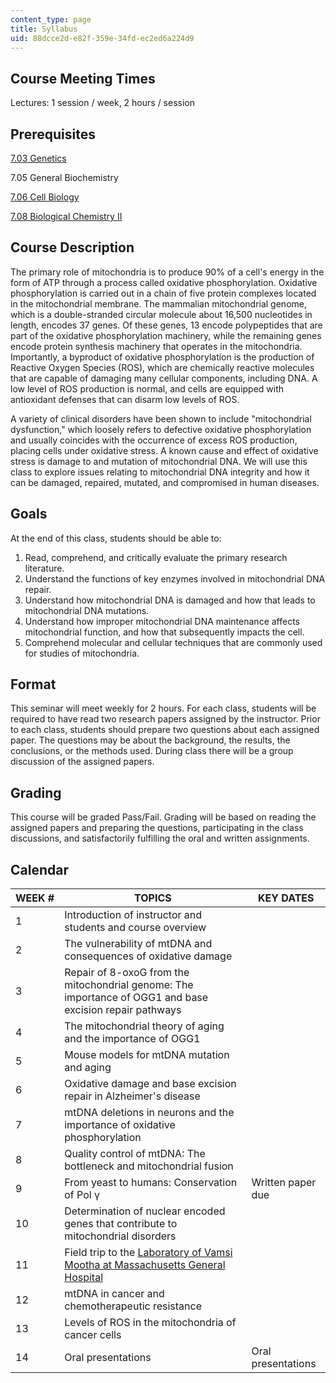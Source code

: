 ```yaml
---
content_type: page
title: Syllabus
uid: 88dcce2d-e82f-359e-34fd-ec2ed6a224d9
---
```


Course Meeting Times
--------------------

Lectures: 1 session / week, 2 hours / session

Prerequisites
-------------

[7.03 Genetics](/courses/7-03-genetics-fall-2004)

7.05 General Biochemistry

[7.06 Cell Biology](/courses/7-06-cell-biology-spring-2007)

[7.08 Biological Chemistry II](/courses/5-08j-biological-chemistry-ii-spring-2016)

Course Description
------------------

The primary role of mitochondria is to produce 90% of a cell's energy in the form of ATP through a process called oxidative phosphorylation. Oxidative phosphorylation is carried out in a chain of five protein complexes located in the mitochondrial membrane. The mammalian mitochondrial genome, which is a double-stranded circular molecule about 16,500 nucleotides in length, encodes 37 genes. Of these genes, 13 encode polypeptides that are part of the oxidative phosphorylation machinery, while the remaining genes encode protein synthesis machinery that operates in the mitochondria. Importantly, a byproduct of oxidative phosphorylation is the production of Reactive Oxygen Species (ROS), which are chemically reactive molecules that are capable of damaging many cellular components, including DNA. A low level of ROS production is normal, and cells are equipped with antioxidant defenses that can disarm low levels of ROS.

A variety of clinical disorders have been shown to include "mitochondrial dysfunction," which loosely refers to defective oxidative phosphorylation and usually coincides with the occurrence of excess ROS production, placing cells under oxidative stress. A known cause and effect of oxidative stress is damage to and mutation of mitochondrial DNA. We will use this class to explore issues relating to mitochondrial DNA integrity and how it can be damaged, repaired, mutated, and compromised in human diseases.

Goals
-----

At the end of this class, students should be able to:

1.  Read, comprehend, and critically evaluate the primary research literature.
2.  Understand the functions of key enzymes involved in mitochondrial DNA repair.
3.  Understand how mitochondrial DNA is damaged and how that leads to mitochondrial DNA mutations.
4.  Understand how improper mitochondrial DNA maintenance affects mitochondrial function, and how that subsequently impacts the cell.
5.  Comprehend molecular and cellular techniques that are commonly used for studies of mitochondria.

Format
------

This seminar will meet weekly for 2 hours. For each class, students will be required to have read two research papers assigned by the instructor. Prior to each class, students should prepare two questions about each assigned paper. The questions may be about the background, the results, the conclusions, or the methods used. During class there will be a group discussion of the assigned papers.

Grading
-------

This course will be graded Pass/Fail. Grading will be based on reading the assigned papers and preparing the questions, participating in the class discussions, and satisfactorily fulfilling the oral and written assignments.

Calendar
--------

| WEEK # | TOPICS | KEY DATES |
| --- | --- | --- |
| 1 | Introduction of instructor and students and course overview | &nbsp; |
| 2 | The vulnerability of mtDNA and consequences of oxidative damage | &nbsp; |
| 3 | Repair of 8-oxoG from the mitochondrial genome: The importance of OGG1 and base excision repair pathways | &nbsp; |
| 4 | The mitochondrial theory of aging and the importance of OGG1 | &nbsp; |
| 5 | Mouse models for mtDNA mutation and aging | &nbsp; |
| 6 | Oxidative damage and base excision repair in Alzheimer's disease | &nbsp; |
| 7 | mtDNA deletions in neurons and the importance of oxidative phosphorylation | &nbsp; |
| 8 | Quality control of mtDNA: The bottleneck and mitochondrial fusion | &nbsp; |
| 9 | From yeast to humans: Conservation of Pol γ | Written paper due |
| 10 | Determination of nuclear encoded genes that contribute to mitochondrial disorders | &nbsp; |
| 11 | Field trip to the [Laboratory of Vamsi Mootha at Massachusetts General Hospital](http://mootha.med.harvard.edu/) | &nbsp; |
| 12 | mtDNA in cancer and chemotherapeutic resistance | &nbsp; |
| 13 | Levels of ROS in the mitochondria of cancer cells | &nbsp; |
| 14 | Oral presentations | Oral presentations